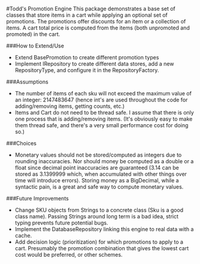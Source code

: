 #Todd's Promotion Engine
This package demonstrates a base set of classes that store items in a cart while applying an optional set of promotions.
The promotions offer discounts for an item or a collection of items. A cart total price is computed from the items 
(both unpromoted and promoted) in the cart.

###How to Extend/Use
* Extend BasePromotion to create different promotion types
* Implement IRepository to create different data stores, add a new RepositoryType, and configure it in the RepositoryFactory.

###Assumptions
* The number of items of each sku will not exceed the maximum value of an integer: 2147483647 (hence int's are used
  throughout the code for adding/removing items, getting counts, etc.)
* Items and Cart do not need to be thread safe. I assume that there is only one process that is adding/removing items.
  (It's obviously easy to make them thread safe, and there's a very small performance cost for doing so.)

###Choices
* Monetary values should not be stored/computed as integers due to rounding inaccuracies. Nor should money be computed 
  as a double or a float since decimal point inaccuracies are guaranteed (3.14 can be stored as 3.1399999 which, when
  accumulated with other things over time will introduce errors). Storing money as a BigDecimal, while a syntactic 
  pain, is a great and safe way to compute monetary values.

###Future Improvements
* Change SKU objects from Strings to a concrete class (Sku is a good class name). Passing Strings around long term is a bad 
  idea, strict typing prevents future potential bugs.
* Implement the DatabaseRepository linking this engine to real data with a cache.
* Add decision logic (prioritization) for which promotions to apply to a cart. Presumably the promotion combination that
  gives the lowest cart cost would be preferred, or other schemes.
